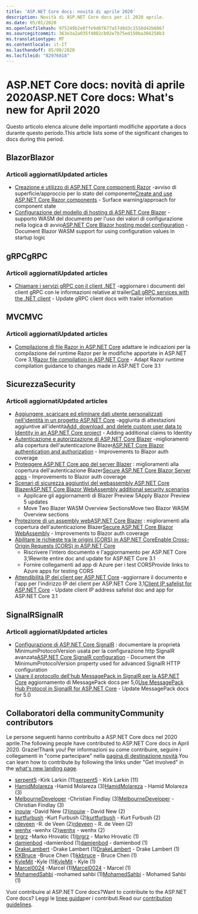 ```yaml
---
title: 'ASP.NET Core docs: novità di aprile 2020'
description: Novità di ASP.NET Core docs per il 2020 aprile.
ms.date: 05/01/2020
ms.openlocfilehash: 975249b2e8ffe9d6f677a57d8d3c1558d42b6867
ms.sourcegitcommit: 363e3a2a035f4082cb92e7b75ed150ba304258b3
ms.translationtype: MT
ms.contentlocale: it-IT
ms.lasthandoff: 05/08/2020
ms.locfileid: "82976818"
---
```

# <a name="aspnet-core-docs-whats-new-for-april-2020"></a><span data-ttu-id="499f6-103">ASP.NET Core docs: novità di aprile 2020</span><span class="sxs-lookup"><span data-stu-id="499f6-103">ASP.NET Core docs: What's new for April 2020</span></span>

<span data-ttu-id="499f6-104">Questo articolo elenca alcune delle importanti modifiche apportate a docs durante questo periodo.</span><span class="sxs-lookup"><span data-stu-id="499f6-104">This article lists some of the significant changes to docs during this period.</span></span>

## <a name="blazor"></a><span data-ttu-id="499f6-105">Blazor</span><span class="sxs-lookup"><span data-stu-id="499f6-105">Blazor</span></span>

### <a name="updated-articles"></a><span data-ttu-id="499f6-106">Articoli aggiornati</span><span class="sxs-lookup"><span data-stu-id="499f6-106">Updated articles</span></span>

- <span data-ttu-id="499f6-107">[Creazione e utilizzo di ASP.NET Core componenti Razor](../blazor/components.md) -avviso di superficie/approccio per lo stato del componente</span><span class="sxs-lookup"><span data-stu-id="499f6-107">[Create and use ASP.NET Core Razor components](../blazor/components.md) - Surface warning/approach for component state</span></span>
- <span data-ttu-id="499f6-108">[Configurazione del modello di hosting di ASP.NET Core Blazer](../blazor/hosting-model-configuration.md) -supporto WASM del documento per l'uso dei valori di configurazione nella logica di avvio</span><span class="sxs-lookup"><span data-stu-id="499f6-108">[ASP.NET Core Blazor hosting model configuration](../blazor/hosting-model-configuration.md) - Document Blazor WASM support for using configuration values in startup logic</span></span>

## <a name="grpc"></a><span data-ttu-id="499f6-109">gRPC</span><span class="sxs-lookup"><span data-stu-id="499f6-109">gRPC</span></span>

### <a name="updated-articles"></a><span data-ttu-id="499f6-110">Articoli aggiornati</span><span class="sxs-lookup"><span data-stu-id="499f6-110">Updated articles</span></span>

- <span data-ttu-id="499f6-111">[Chiamare i servizi gRPC con il client .NET](../grpc/client.md) -aggiornare i documenti del client gRPC con le informazioni relative al trailer</span><span class="sxs-lookup"><span data-stu-id="499f6-111">[Call gRPC services with the .NET client](../grpc/client.md) - Update gRPC client docs with trailer information</span></span>

## <a name="mvc"></a><span data-ttu-id="499f6-112">MVC</span><span class="sxs-lookup"><span data-stu-id="499f6-112">MVC</span></span>

### <a name="updated-articles"></a><span data-ttu-id="499f6-113">Articoli aggiornati</span><span class="sxs-lookup"><span data-stu-id="499f6-113">Updated articles</span></span>

- <span data-ttu-id="499f6-114">[Compilazione di file Razor in ASP.NET Core](../mvc/views/view-compilation.md) adattare le indicazioni per la compilazione del runtime Razor per le modifiche apportate in ASP.NET Core 3,1</span><span class="sxs-lookup"><span data-stu-id="499f6-114">[Razor file compilation in ASP.NET Core](../mvc/views/view-compilation.md) - Adapt Razor runtime compilation guidance to changes made in ASP.NET Core 3.1</span></span>

## <a name="security"></a><span data-ttu-id="499f6-115">Sicurezza</span><span class="sxs-lookup"><span data-stu-id="499f6-115">Security</span></span>

### <a name="updated-articles"></a><span data-ttu-id="499f6-116">Articoli aggiornati</span><span class="sxs-lookup"><span data-stu-id="499f6-116">Updated articles</span></span>

- <span data-ttu-id="499f6-117">[Aggiungere, scaricare ed eliminare dati utente personalizzati nell'identità in un progetto ASP.NET Core](../security/authentication/add-user-data.md) -aggiunta di attestazioni aggiuntive all'identità</span><span class="sxs-lookup"><span data-stu-id="499f6-117">[Add, download, and delete custom user data to Identity in an ASP.NET Core project](../security/authentication/add-user-data.md) - Adding additional claims to Identity</span></span>
- <span data-ttu-id="499f6-118">[Autenticazione e autorizzazione di ASP.NET Core Blazer](../security/blazor/index.md) -miglioramenti alla copertura dell'autenticazione Blazer</span><span class="sxs-lookup"><span data-stu-id="499f6-118">[ASP.NET Core Blazor authentication and authorization](../security/blazor/index.md) - Improvements to Blazor auth coverage</span></span>
- <span data-ttu-id="499f6-119">[Proteggere ASP.NET Core app del server Blazer](../security/blazor/server/index.md) : miglioramenti alla copertura dell'autenticazione Blazer</span><span class="sxs-lookup"><span data-stu-id="499f6-119">[Secure ASP.NET Core Blazor Server apps](../security/blazor/server/index.md) - Improvements to Blazor auth coverage</span></span>
- [<span data-ttu-id="499f6-120">Scenari di sicurezza aggiuntivi del webassembly ASP.NET Core Blazer</span><span class="sxs-lookup"><span data-stu-id="499f6-120">ASP.NET Core Blazor WebAssembly additional security scenarios</span></span>](../security/blazor/webassembly/additional-scenarios.md)
  - <span data-ttu-id="499f6-121">Applicare gli aggiornamenti di Blazer Preview 5</span><span class="sxs-lookup"><span data-stu-id="499f6-121">Apply Blazor Preview 5 updates</span></span>
  - <span data-ttu-id="499f6-122">Move Two Blazer WASM Overview Sections</span><span class="sxs-lookup"><span data-stu-id="499f6-122">Move two Blazor WASM Overview sections</span></span>
- <span data-ttu-id="499f6-123">[Protezione di un assembly webASP.NET Core Blazer](../security/blazor/webassembly/index.md) : miglioramenti alla copertura dell'autenticazione Blazer</span><span class="sxs-lookup"><span data-stu-id="499f6-123">[Secure ASP.NET Core Blazor WebAssembly](../security/blazor/webassembly/index.md) - Improvements to Blazor auth coverage</span></span>
- [<span data-ttu-id="499f6-124">Abilitare le richieste tra le origini (CORS) in ASP.NET Core</span><span class="sxs-lookup"><span data-stu-id="499f6-124">Enable Cross-Origin Requests (CORS) in ASP.NET Core</span></span>](../security/cors.md)
  - <span data-ttu-id="499f6-125">Riscrivere l'intero documento e l'aggiornamento per ASP.NET Core 3,1</span><span class="sxs-lookup"><span data-stu-id="499f6-125">Rewrite entire doc and update for ASP.NET Core 3.1</span></span>
  - <span data-ttu-id="499f6-126">Fornire collegamenti ad app di Azure per i test CORS</span><span class="sxs-lookup"><span data-stu-id="499f6-126">Provide links to Azure apps for testing CORS</span></span>
- <span data-ttu-id="499f6-127">[Attendibilità IP del client per ASP.NET Core](../security/ip-safelist.md) -aggiornare il documento e l'app per l'indirizzo IP del client per ASP.NET Core 3,1</span><span class="sxs-lookup"><span data-stu-id="499f6-127">[Client IP safelist for ASP.NET Core](../security/ip-safelist.md) - Update client IP address safelist doc and app for ASP.NET Core 3.1</span></span>

## <a name="signalr"></a><span data-ttu-id="499f6-128">SignalR</span><span class="sxs-lookup"><span data-stu-id="499f6-128">SignalR</span></span>

### <a name="updated-articles"></a><span data-ttu-id="499f6-129">Articoli aggiornati</span><span class="sxs-lookup"><span data-stu-id="499f6-129">Updated articles</span></span>

- <span data-ttu-id="499f6-130">[Configurazione di ASP.NET Core SignalR](../signalr/configuration.md) : documentare la proprietà MinimumProtocolVersion usata per la configurazione http SignalR avanzata</span><span class="sxs-lookup"><span data-stu-id="499f6-130">[ASP.NET Core SignalR configuration](../signalr/configuration.md) - Document the MinimumProtocolVersion property used for advanced SignalR HTTP configuration</span></span>
- <span data-ttu-id="499f6-131">[Usare il protocollo dell'hub MessagePack in SignalR per la ASP.NET Core](../signalr/messagepackhubprotocol.md) aggiornamento di MessagePack docs per 5,0</span><span class="sxs-lookup"><span data-stu-id="499f6-131">[Use MessagePack Hub Protocol in SignalR for ASP.NET Core](../signalr/messagepackhubprotocol.md) - Update MessagePack docs for 5.0</span></span>

## <a name="community-contributors"></a><span data-ttu-id="499f6-132">Collaboratori della community</span><span class="sxs-lookup"><span data-stu-id="499f6-132">Community contributors</span></span>

<span data-ttu-id="499f6-133">Le persone seguenti hanno contribuito a ASP.NET Core docs nel 2020 aprile.</span><span class="sxs-lookup"><span data-stu-id="499f6-133">The following people have contributed to ASP.NET Core docs in April 2020.</span></span> <span data-ttu-id="499f6-134">Grazie!</span><span class="sxs-lookup"><span data-stu-id="499f6-134">Thank you!</span></span> <span data-ttu-id="499f6-135">Per informazioni su come contribuire, seguire i collegamenti in "come partecipare" nella [pagina di destinazione novità](index.yml).</span><span class="sxs-lookup"><span data-stu-id="499f6-135">You can learn how to contribute by following the links under "Get involved" in the [what's new landing page](index.yml).</span></span>

- <span data-ttu-id="499f6-136">[serpent5](https://github.com/serpent5) -Kirk Larkin (11)</span><span class="sxs-lookup"><span data-stu-id="499f6-136">[serpent5](https://github.com/serpent5) - Kirk Larkin (11)</span></span>
- <span data-ttu-id="499f6-137">[HamidMolareza](https://github.com/HamidMolareza) -Hamid Molareza (3)</span><span class="sxs-lookup"><span data-stu-id="499f6-137">[HamidMolareza](https://github.com/HamidMolareza) - Hamid Molareza (3)</span></span>
- <span data-ttu-id="499f6-138">[MelbourneDeveloper](https://github.com/MelbourneDeveloper) -Christian Findlay (3)</span><span class="sxs-lookup"><span data-stu-id="499f6-138">[MelbourneDeveloper](https://github.com/MelbourneDeveloper) - Christian Findlay (3)</span></span>
- <span data-ttu-id="499f6-139">[inouiw](https://github.com/inouiw) -David New (2)</span><span class="sxs-lookup"><span data-stu-id="499f6-139">[inouiw](https://github.com/inouiw) - David New (2)</span></span>
- <span data-ttu-id="499f6-140">[kurtfurbush](https://github.com/kurtfurbush) -Kurt Furbush (2)</span><span class="sxs-lookup"><span data-stu-id="499f6-140">[kurtfurbush](https://github.com/kurtfurbush) - Kurt Furbush (2)</span></span>
- <span data-ttu-id="499f6-141">[rdeveen](https://github.com/rdeveen) -R. de Veen (2)</span><span class="sxs-lookup"><span data-stu-id="499f6-141">[rdeveen](https://github.com/rdeveen) - R. de Veen (2)</span></span>
- <span data-ttu-id="499f6-142">[wenhx](https://github.com/wenhx) -wenhx (2)</span><span class="sxs-lookup"><span data-stu-id="499f6-142">[wenhx](https://github.com/wenhx) - wenhx (2)</span></span>
- <span data-ttu-id="499f6-143">[brgrz](https://github.com/brgrz) -Marko Hrovatic (1)</span><span class="sxs-lookup"><span data-stu-id="499f6-143">[brgrz](https://github.com/brgrz) - Marko Hrovatic (1)</span></span>
- <span data-ttu-id="499f6-144">[damienbod](https://github.com/damienbod) -damienbod (1)</span><span class="sxs-lookup"><span data-stu-id="499f6-144">[damienbod](https://github.com/damienbod) - damienbod (1)</span></span>
- <span data-ttu-id="499f6-145">[DrakeLambert](https://github.com/DrakeLambert) -Drake Lambert (1)</span><span class="sxs-lookup"><span data-stu-id="499f6-145">[DrakeLambert](https://github.com/DrakeLambert) - Drake Lambert (1)</span></span>
- <span data-ttu-id="499f6-146">[KKBruce](https://github.com/kkbruce) -Bruce Chen (1)</span><span class="sxs-lookup"><span data-stu-id="499f6-146">[kkbruce](https://github.com/kkbruce) - Bruce Chen (1)</span></span>
- <span data-ttu-id="499f6-147">[KyleMit](https://github.com/KyleMit) -Kyle (1)</span><span class="sxs-lookup"><span data-stu-id="499f6-147">[KyleMit](https://github.com/KyleMit) - Kyle (1)</span></span>
- <span data-ttu-id="499f6-148">[Marcel0024](https://github.com/Marcel0024) -Marcel (1)</span><span class="sxs-lookup"><span data-stu-id="499f6-148">[Marcel0024](https://github.com/Marcel0024) - Marcel (1)</span></span>
- <span data-ttu-id="499f6-149">[MohamedSahbi](https://github.com/MohamedSahbi) -mohamed sahbi (1)</span><span class="sxs-lookup"><span data-stu-id="499f6-149">[MohamedSahbi](https://github.com/MohamedSahbi) - Mohamed Sahbi (1)</span></span>

<span data-ttu-id="499f6-150">Vuoi contribuire al ASP.NET Core docs?</span><span class="sxs-lookup"><span data-stu-id="499f6-150">Want to contribute to the ASP.NET Core docs?</span></span> <span data-ttu-id="499f6-151">Leggi le [linee guida](https://github.com/dotnet/AspNetCore.Docs/blob/master/CONTRIBUTING.md)per i contributi.</span><span class="sxs-lookup"><span data-stu-id="499f6-151">Read our [contribution guidelines](https://github.com/dotnet/AspNetCore.Docs/blob/master/CONTRIBUTING.md).</span></span>
